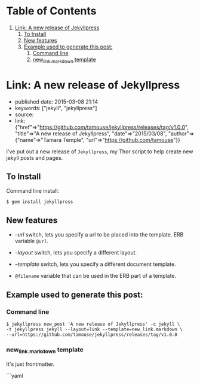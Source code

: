 
# Table of Contents

1.  [Link: A new release of Jekyllpress](#link-a-new-release-of-jekyllpress)
    1.  [To Install](#to-install)
    2.  [New features](#new-features)
    3.  [Example used to generate this post:](#example-used-to-generate-this-post)
        1.  [Command line](#command-line)
        2.  [new<sub>link.markdown</sub> template](#new_link.markdown-template)


<a id="link-a-new-release-of-jekyllpress"></a>

# Link: A new release of Jekyllpress

-   published date: 2015-03-08 21:14
-   keywords: ["jekyll", "jekyllpress"]
-   source:
-   link: {"href"=>"<https://github.com/tamouse/jekyllpress/releases/tag/v1.0.0>", "title"=>"A new release of Jekyllpress", "date"=>"2015/03/08", "author"=>{"name"=>"Tamara Temple", "url"=>"<https://github.com/tamouse>"}}

I've put out a new release of `Jekyllpress`, my Thor script to help create new jekyll posts and pages.


<a id="to-install"></a>

## To Install

Command line install:

    $ gem install jekyllpress


<a id="new-features"></a>

## New features

-   *&#x2013;url* switch, lets you specify a url to be placed into the template. ERB variable `@url`.

-   *&#x2013;layout* switch, lets you specify a different layout.

-   *&#x2013;template* switch, lets you specify a different document template.

-   `@filename` variable that can be used in the ERB part of a template.


<a id="example-used-to-generate-this-post"></a>

## Example used to generate this post:


<a id="command-line"></a>

### Command line

    $ jekyllpress new_post 'A new release of Jekyllpress' -c jekyll \
    -t jekyllpress jekyll --layout=link --template=new_link.markdown \
    --url=https://github.com/tamouse/jekyllpress/releases/tag/v1.0.0


<a id="new_link.markdown-template"></a>

### new<sub>link.markdown</sub> template

It's just frontmatter.

\`\`\`yaml

